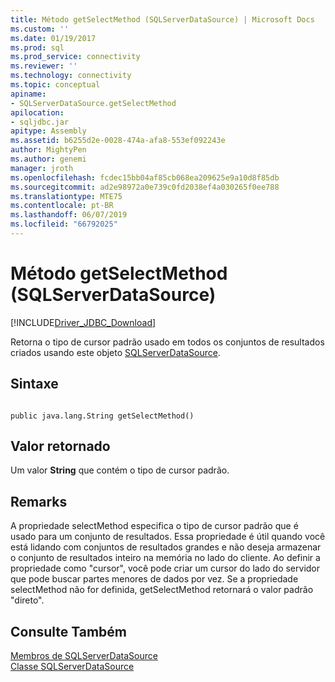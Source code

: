 ```yaml
---
title: Método getSelectMethod (SQLServerDataSource) | Microsoft Docs
ms.custom: ''
ms.date: 01/19/2017
ms.prod: sql
ms.prod_service: connectivity
ms.reviewer: ''
ms.technology: connectivity
ms.topic: conceptual
apiname:
- SQLServerDataSource.getSelectMethod
apilocation:
- sqljdbc.jar
apitype: Assembly
ms.assetid: b6255d2e-0028-474a-afa8-553ef092243e
author: MightyPen
ms.author: genemi
manager: jroth
ms.openlocfilehash: fcdec15bb04af85cb068ea209625e9a10d8f85db
ms.sourcegitcommit: ad2e98972a0e739c0fd2038ef4a030265f0ee788
ms.translationtype: MTE75
ms.contentlocale: pt-BR
ms.lasthandoff: 06/07/2019
ms.locfileid: "66792025"
---
```

# <a name="getselectmethod-method-sqlserverdatasource"></a>Método getSelectMethod (SQLServerDataSource)
[!INCLUDE[Driver_JDBC_Download](../../../includes/driver_jdbc_download.md)]

  Retorna o tipo de cursor padrão usado em todos os conjuntos de resultados criados usando este objeto [SQLServerDataSource](../../../connect/jdbc/reference/sqlserverdatasource-class.md).  
  
## <a name="syntax"></a>Sintaxe  
  
```  
  
public java.lang.String getSelectMethod()  
```  
  
## <a name="return-value"></a>Valor retornado  
 Um valor **String** que contém o tipo de cursor padrão.  
  
## <a name="remarks"></a>Remarks  
 A propriedade selectMethod especifica o tipo de cursor padrão que é usado para um conjunto de resultados. Essa propriedade é útil quando você está lidando com conjuntos de resultados grandes e não deseja armazenar o conjunto de resultados inteiro na memória no lado do cliente. Ao definir a propriedade como "cursor", você pode criar um cursor do lado do servidor que pode buscar partes menores de dados por vez. Se a propriedade selectMethod não for definida, getSelectMethod retornará o valor padrão "direto".  
  
## <a name="see-also"></a>Consulte Também  
 [Membros de SQLServerDataSource](../../../connect/jdbc/reference/sqlserverdatasource-members.md)   
 [Classe SQLServerDataSource](../../../connect/jdbc/reference/sqlserverdatasource-class.md)  
  
  
